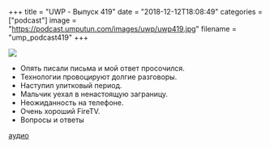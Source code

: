 +++
title = "UWP - Выпуск 419"
date = "2018-12-12T18:08:49"
categories = ["podcast"]
image = "https://podcast.umputun.com/images/uwp/uwp419.jpg"
filename = "ump_podcast419"
+++

![](https://podcast.umputun.com/images/uwp/uwp419.jpg)

- Опять писали письма и мой ответ просочился.
- Технологии провоцируют долгие разговоры.
- Наступил улитковый период.
- Мальчик уехал в ненастоящую заграницу.
- Неожиданность на телефоне.
- Очень хороший FireTV.
- Вопросы и ответы

[аудио](https://podcast.umputun.com/media/ump_podcast419.mp3)
<audio src="https://podcast.umputun.com/media/ump_podcast419.mp3" preload="none"></audio>
